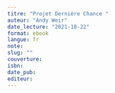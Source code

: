 ```yaml
---
titre: "Projet Dernière Chance "
auteur: "Andy Weir"
date_lecture: "2021-10-22"
format: ebook
langue: fr
note:
slug: ""
couverture: 
isbn: 
date_pub: 
editeur: 
---
```

